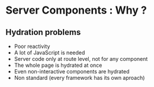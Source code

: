 <!-- .slide: class="two-column with-code " -->

# Server Components : Why ?

## Hydration problems

- Poor reactivity
- A lot of JavaScript is needed
- Server code only at route level, not for any component
- The whole page is hydrated at once
- Even non-interactive components are hydrated
- Non standard (every framework has its own aproach)
